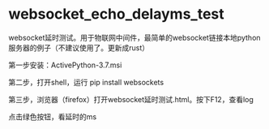 # websocket_echo_delayms_test
websocket延时测试。用于物联网中间件，最简单的websocket链接本地python服务器的例子（不建议使用了。更新成rust）


第一步安装：ActivePython-3.7.msi

第二步，打开shell，运行 pip install websockets

第三步，浏览器（firefox）打开websocket延时测试.html。按下F12，查看log

点击绿色按钮，看延时的ms
